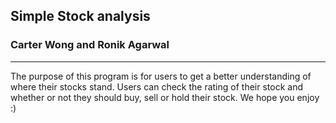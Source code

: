 ## Simple Stock analysis
### Carter Wong and Ronik Agarwal
** **


The purpose of this program is for users to get a better understanding of where their stocks stand. Users can check the rating of their stock and whether or not they should buy, sell or hold their stock. We hope you enjoy :)
